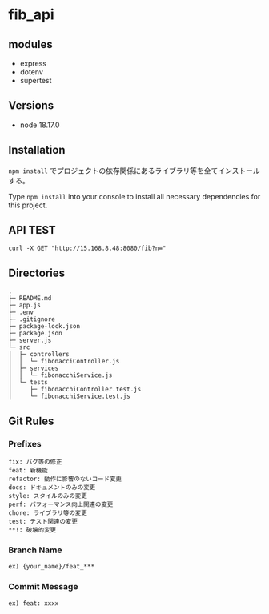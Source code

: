 # fib_api

## modules

-   express
-   dotenv
-   supertest

## Versions

-   node 18.17.0

## Installation

`npm install` でプロジェクトの依存関係にあるライブラリ等を全てインストールする。

Type `npm install` into your console to install all necessary dependencies for this project.

## API TEST

`curl -X GET "http://15.168.8.48:8080/fib?n="`

## Directories

```
.
├─ README.md
├─ app.js
├─ .env
├─ .gitignore
├─ package-lock.json
├─ package.json
├─ server.js
└─ src
│  ├─ controllers
│  │  └─ fibonacciController.js
│  ├─ services
│  │  └─ fibonacchiService.js
│  └─ tests
│     ├─ fibonacchiController.test.js
│     └─ fibonacchiService.test.js

```

## Git Rules

### Prefixes

```
fix: バグ等の修正
feat: 新機能
refactor: 動作に影響のないコード変更
docs: ドキュメントのみの変更
style: スタイルのみの変更
perf: パフォーマンス向上関連の変更
chore: ライブラリ等の変更
test: テスト関連の変更
**!: 破壊的変更
```

### Branch Name

```
ex) {your_name}/feat_***
```

### Commit Message

```
ex) feat: xxxx
```

